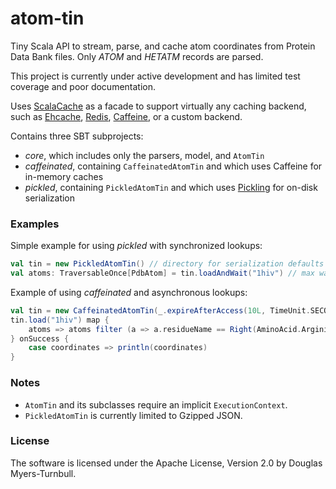 # atom-tin

Tiny Scala API to stream, parse, and cache atom coordinates from Protein Data Bank files. Only _ATOM_ and _HETATM_ records are parsed.

This project is currently under active development and has limited test coverage and poor documentation.

Uses [ScalaCache](https://github.com/cb372/scalacache) as a facade to support virtually any caching backend, such as [Ehcache](https://github.com/ehcache), [Redis](https://github.com/antirez/redis), [Caffeine](https://github.com/ben-manes/caffeine), or a custom backend.

Contains three SBT subprojects:
- _core_, which includes only the parsers, model, and `AtomTin`
- _caffeinated_, containing `CaffeinatedAtomTin` and which uses Caffeine for in-memory caches
- _pickled_, containing `PickledAtomTin` and which uses [Pickling](https://github.com/scala/pickling) for on-disk serialization

### Examples

Simple example for using _pickled_ with synchronized lookups:

```scala
val tin = new PickledAtomTin() // directory for serialization defaults to ~/atom-tin-cache
val atoms: TraversableOnce[PdbAtom] = tin.loadAndWait("1hiv") // max wait defaults to infinite
```

Example of using _caffeinated_ and asynchronous lookups:
```scala
val tin = new CaffeinatedAtomTin(_.expireAfterAccess(10L, TimeUnit.SECONDS).maximumSize(100)) // alter defaults
tin.load("1hiv") map {
	atoms => atoms filter (a => a.residueName == Right(AminoAcid.Arginine)) map (_.coordinates)
} onSuccess {
	case coordinates => println(coordinates)
}
```

### Notes

- `AtomTin` and its subclasses require an implicit `ExecutionContext`.
- `PickledAtomTin` is currently limited to Gzipped JSON.

### License

The software is licensed under the Apache License, Version 2.0 by Douglas Myers-Turnbull.
